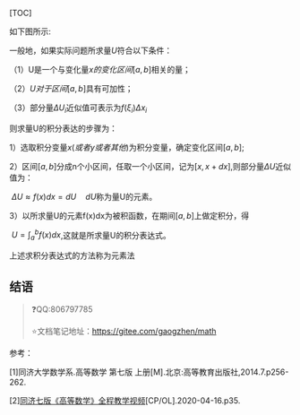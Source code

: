 [TOC]

如下图所示:



一般地，如果实际问题所求量$U$符合以下条件：

（1）U是一个与变化量$x的变化区间[a,b]$相关的量；

（2）$U对于区间[a,b]$具有可加性；

（3）部分量$\Delta U_i$近似值可表示为$f(\xi_i)\Delta x_i$

则求量U的积分表达的步骤为：

1）选取积分变量$x(或者y或者其他)$为积分变量，确定变化区间$[a,b]$;

2）区间$[a,b]$分成n个小区间，任取一个小区间，记为$[x,x+dx]$,则部分量$\Delta U$近似值为：

​	$\Delta U\approx f(x)dx=dU\quad dU$称为量U的元素。

3）以所求量U的元素f(x)dx为被积函数，在期间$[a,b]$上做定积分，得

​	$U=\int_a^bf(x)dx$,这就是所求量U的积分表达式。

上述求积分表达式的方法称为元素法

## 结语

> :question:QQ:806797785
>
> :star:文档笔记地址：<https://gitee.com/gaogzhen/math>

参考：

[1]同济大学数学系.高等数学 第七版 上册[M].北京:高等教育出版社,2014.7.p256-262.

[2]<a href="https://www.bilibili.com/video/BV1864y1T7Ks">同济七版《高等数学》全程教学视频</a>[CP/OL].2020-04-16.p35.